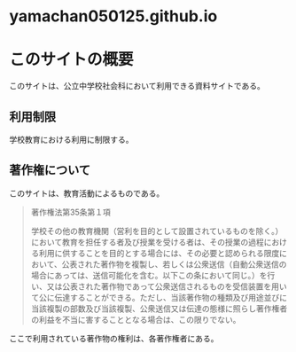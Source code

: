 # yamachan050125.github.io

# このサイトの概要
このサイトは、公立中学校社会科において利用できる資料サイトである。

## 利用制限
学校教育における利用に制限する。

## 著作権について
このサイトは、教育活動によるものである。

> 著作権法第35条第１項
> 
> 学校その他の教育機関（営利を目的として設置されているものを除く。）において教育を担任する者及び授業を受ける者は、その授業の過程における利用に供することを目的とする場合には、その必要と認められる限度において、公表された著作物を複製し、若しくは公衆送信（自動公衆送信の場合にあっては、送信可能化を含む。以下この条において同じ。）を行い、又は公表された著作物であって公衆送信されるものを受信装置を用いて公に伝達することができる。ただし、当該著作物の種類及び用途並びに当該複製の部数及び当該複製、公衆送信又は伝達の態様に照らし著作権者の利益を不当に害することとなる場合は、この限りでない。

ここで利用されている著作物の権利は、各著作権者にある。
